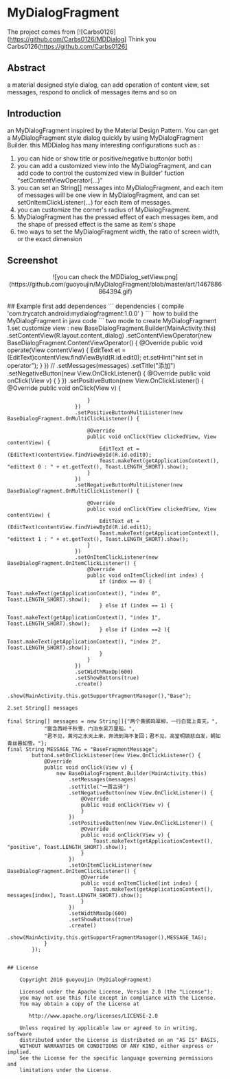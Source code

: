 # MyDialogFragment
The project comes from
[![Carbs0126](https://github.com/Carbs0126/MDDialog]
Think you Carbs0126(https://github.com/Carbs0126]

## Abstract
a material designed style dialog, can add operation of content view, set messages, respond to onclick of messages items and so on

## Introduction
an MyDialogFragment inspired by the Material Design Pattern. You can get a MyDialogFragment style dialog quickly by using MyDialogFragment Builder.
this MDDialog has many interesting configurations such as :
  1. you can hide or show title or positive/negative button(or both)
  2. you can add a customized view into the MyDialogFragment, and can add code to control the customized view in Builder' fuction "setContentViewOperator(...)"
  3. you can set an String[] messages into MyDialogFragment, and each item of messages will be one view in MyDialogFragment, and can set setOnItemClickListener(...) for each item of messages.
  4. you can customize the corner's radius of MyDialogFragment.
  5. MyDialogFragment has the pressed effect of each messages item, and the shape of pressed effect is the same as item's shape
  6. two ways to set the MyDialogFragment width, the ratio of screen width, or the exact dimension

## Screenshot
<center>
![you can check the MDDialog_setView.png](https://github.com/guoyoujin/MyDialogFragment/blob/master/art/1467886864394.gif)
</center><br>
## Example
 first add dependences
```
  dependencies {
    compile 'com.trycatch.android:mydialogfragment:1.0.0'
  }
```
 how to build the MyDialogFragment in java code
```
two mode to create MyDialogFragment
  1.set customize view :
  new BaseDialogFragment.Builder(MainActivity.this)
                          .setContentView(R.layout.content_dialog)
                          .setContentViewOperator(new BaseDialogFragment.ContentViewOperator() {
                              @Override
                              public void operate(View contentView) {
                                  EditText et = (EditText)contentView.findViewById(R.id.edit0);
                                  et.setHint("hint set in operator");
                              }
                          })
  //                      .setMessages(messages)
                          .setTitle("添加")
                          .setNegativeButton(new View.OnClickListener() {
                              @Override
                              public void onClick(View v) {
                              }
                          })
                          .setPositiveButton(new View.OnClickListener() {
                              @Override
                              public void onClick(View v) {
  
                              }
                          })
                          .setPositiveButtonMultiListener(new BaseDialogFragment.OnMultiClickListener() {
  
                              @Override
                              public void onClick(View clickedView, View contentView) {
                                  EditText et = (EditText)contentView.findViewById(R.id.edit0);
                                  Toast.makeText(getApplicationContext(), "edittext 0 : " + et.getText(), Toast.LENGTH_SHORT).show();
                              }
                          })
                          .setNegativeButtonMultiListener(new BaseDialogFragment.OnMultiClickListener() {
  
                              @Override
                              public void onClick(View clickedView, View contentView) {
                                  EditText et = (EditText)contentView.findViewById(R.id.edit1);
                                  Toast.makeText(getApplicationContext(), "edittext 1 : " + et.getText(), Toast.LENGTH_SHORT).show();
                              }
                          })
                          .setOnItemClickListener(new BaseDialogFragment.OnItemClickListener() {
                              @Override
                              public void onItemClicked(int index) {
                                  if (index == 0) {
                                      Toast.makeText(getApplicationContext(), "index 0", Toast.LENGTH_SHORT).show();
                                  } else if (index == 1) {
                                      Toast.makeText(getApplicationContext(), "index 1", Toast.LENGTH_SHORT).show();
                                  } else if (index ==2 ){
                                      Toast.makeText(getApplicationContext(), "index 2", Toast.LENGTH_SHORT).show();
                                  }
                              }
                          })
                          .setWidthMaxDp(600)
                          .setShowButtons(true)
                          .create()
                          .show(MainActivity.this.getSupportFragmentManager(),"Base");
            
    2.set String[] messages
    
    final String[] messages = new String[]{"两个黄鹂鸣翠柳，一行白鹭上青天。",
                "窗含西岭千秋雪，门泊东吴万里船。",
                "君不见，黄河之水天上来，奔流到海不复回；君不见，高堂明镜悲白发，朝如青丝暮如雪。"};
    final String MESSAGE_TAG = "BaseFragmentMessage";
            button4.setOnClickListener(new View.OnClickListener() {
                @Override
                public void onClick(View v) {
                    new BaseDialogFragment.Builder(MainActivity.this)
                        .setMessages(messages)
                        .setTitle("一首古诗")
                        .setNegativeButton(new View.OnClickListener() {
                            @Override
                            public void onClick(View v) {
                            }
                        })
                        .setPositiveButton(new View.OnClickListener() {
                            @Override
                            public void onClick(View v) {
                                Toast.makeText(getApplicationContext(), "positive", Toast.LENGTH_SHORT).show();
                            }
                        })
                        .setOnItemClickListener(new BaseDialogFragment.OnItemClickListener() {
                            @Override
                            public void onItemClicked(int index) {
                                Toast.makeText(getApplicationContext(), messages[index], Toast.LENGTH_SHORT).show();
                            }
                        })
                        .setWidthMaxDp(600)
                        .setShowButtons(true)
                        .create()
                        .show(MainActivity.this.getSupportFragmentManager(),MESSAGE_TAG);
                }
            });
    
```

## License

    Copyright 2016 guoyoujin (MyDialogFragment)

    Licensed under the Apache License, Version 2.0 (the "License");
    you may not use this file except in compliance with the License.
    You may obtain a copy of the License at

       http://www.apache.org/licenses/LICENSE-2.0

    Unless required by applicable law or agreed to in writing, software
    distributed under the License is distributed on an "AS IS" BASIS,
    WITHOUT WARRANTIES OR CONDITIONS OF ANY KIND, either express or implied.
    See the License for the specific language governing permissions and
    limitations under the License.



